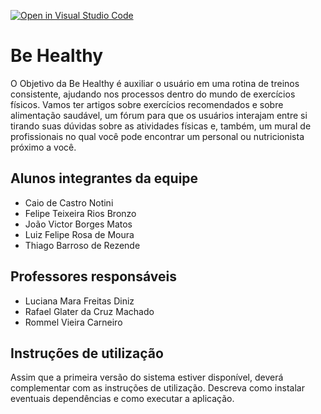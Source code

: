 [![Open in Visual Studio Code](https://classroom.github.com/assets/open-in-vscode-718a45dd9cf7e7f842a935f5ebbe5719a5e09af4491e668f4dbf3b35d5cca122.svg)](https://classroom.github.com/online_ide?assignment_repo_id=10884451&assignment_repo_type=AssignmentRepo)
# Be Healthy
O Objetivo da Be Healthy é auxiliar o usuário em uma rotina de treinos consistente, ajudando nos processos dentro do mundo de exercícios físicos. Vamos ter artigos sobre exercícios recomendados e sobre alimentação saudável, um fórum para que os usuários interajam entre si tirando suas dúvidas sobre as atividades físicas e, também, um mural de profissionais no qual você pode encontrar um personal ou nutricionista próximo a você.

## Alunos integrantes da equipe

* Caio de Castro Notini
* Felipe Teixeira Rios Bronzo
* João Victor Borges Matos
* Luiz Felipe Rosa de Moura
* Thiago Barroso de Rezende

## Professores responsáveis

* Luciana Mara Freitas Diniz
* Rafael Glater da Cruz Machado
* Rommel Vieira Carneiro

## Instruções de utilização

Assim que a primeira versão do sistema estiver disponível, deverá complementar com as instruções de utilização. Descreva como instalar eventuais dependências e como executar a aplicação.
